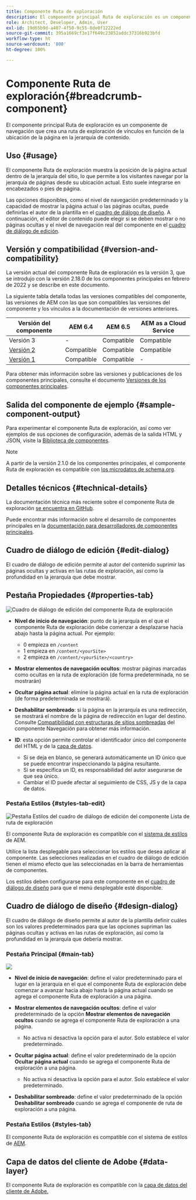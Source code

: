 ```yaml
---
title: Componente Ruta de exploración
description: El componente principal Ruta de exploración es un componente de navegación que crea una ruta de exploración de vínculos en función de la ubicación de la página en la jerarquía de contenido.
role: Architect, Developer, Admin, User
exl-id: 19d65b9d-a407-4f50-9c55-8de0f12222ed
source-git-commit: 395a1669cf3e17f649c23852addc37316b923bfd
workflow-type: ht
source-wordcount: '800'
ht-degree: 100%

---
```


# Componente Ruta de exploración{#breadcrumb-component}

El componente principal Ruta de exploración es un componente de navegación que crea una ruta de exploración de vínculos en función de la ubicación de la página en la jerarquía de contenido.

## Uso {#usage}

El componente Ruta de exploración muestra la posición de la página actual dentro de la jerarquía del sitio, lo que permite a los visitantes navegar por la jerarquía de páginas desde su ubicación actual. Esto suele integrarse en encabezados o pies de página.

Las opciones disponibles, como el nivel de navegación predeterminado y la capacidad de mostrar la página actual o las páginas ocultas, puede definirlas el autor de la plantilla en el [cuadro de diálogo de diseño](#design-dialog). A continuación, el editor de contenido puede elegir si se deben mostrar o no páginas ocultas y el nivel de navegación real del componente en el [cuadro de diálogo de edición](#edit-dialog).

## Versión y compatibilidad {#version-and-compatibility}

La versión actual del componente Ruta de exploración es la versión 3, que se introdujo con la versión 2.18.0 de los componentes principales en febrero de 2022 y se describe en este documento.

La siguiente tabla detalla todas las versiones compatibles del componente, las versiones de AEM con las que son compatibles las versiones del componente y los vínculos a la documentación de versiones anteriores.

| Versión del componente | AEM 6.4 | AEM 6.5 | AEM as a Cloud Service |
|--- | --- |--- |---|
| Versión 3 | - | Compatible | Compatible |
| [Versión 2](v2/breadcrumb.md) | Compatible | Compatible | Compatible |
| [Versión 1](v1/breadcrumb-v1.md) | Compatible | Compatible | - |

Para obtener más información sobre las versiones y publicaciones de los componentes principales, consulte el documento [Versiones de los componentes principales](/help/versions.md).

## Salida del componente de ejemplo {#sample-component-output}

Para experimentar el componente Ruta de exploración, así como ver ejemplos de sus opciones de configuración, además de la salida HTML y JSON, visite la [Biblioteca de componentes](https://adobe.com/go/aem_cmp_library_breadcrumb_es).

>[!NOTE]
>
>A partir de la versión 2.1.0 de los componentes principales, el componente Ruta de exploración es compatible con [los microdatos de schema.org](https://schema.org/BreadcrumbList).

## Detalles técnicos {#technical-details}

La documentación técnica más reciente sobre el componente Ruta de exploración [se encuentra en GitHub](https://adobe.com/go/aem_cmp_tech_breadcrumb_v2_es).

Puede encontrar más información sobre el desarrollo de componentes principales en la [documentación para desarrolladores de componentes principales](/help/developing/overview.md).

## Cuadro de diálogo de edición {#edit-dialog}

El cuadro de diálogo de edición permite al autor del contenido suprimir las páginas ocultas y activas en las rutas de exploración, así como la profundidad en la jerarquía que debe mostrar.

## Pestaña Propiedades {#properties-tab}

![Cuadro de diálogo de edición del componente Ruta de exploración](/help/assets/breadcrumb-edit.png)

* **Nivel de inicio de navegación**: punto de la jerarquía en el que el componente Ruta de exploración debe comenzar a desplazarse hacia abajo hasta la página actual. Por ejemplo:

   * 0 empieza en `/content`
   * 1 empieza en `/content/<yourSite>`
   * 2 empieza en `/content/<yourSite>/<country>`

* **Mostrar elementos de navegación ocultos**: mostrar páginas marcadas como ocultas en la ruta de exploración (de forma predeterminada, no se mostrarán)
* **Ocultar página actual**: elimine la página actual en la ruta de exploración (de forma predeterminada se mostrará).
* **Deshabilitar sombreado**: si la página en la jerarquía es una redirección, se mostrará el nombre de la página de redirección en lugar del destino. Consulte [Compatibilidad con estructuras de sitios sombreadas](navigation.md#shadow-structure) del componente Navegación para obtener más información.
* **ID**: esta opción permite controlar el identificador único del componente del HTML y de la [capa de datos](/help/developing/data-layer/overview.md).
   * Si se deja en blanco, se generará automáticamente un ID único que se puede encontrar inspeccionando la página resultante.
   * Si se especifica un ID, es responsabilidad del autor asegurarse de que sea único.
   * Cambiar el ID puede afectar al seguimiento de CSS, JS y de la capa de datos.

### Pestaña Estilos {#styles-tab-edit}

![Pestaña Estilos del cuadro de diálogo de edición del componente Lista de ruta de exploración](/help/assets/breadcrumb-edit-styles.png)

El componente Ruta de exploración es compatible con el [sistema de estilos](/help/get-started/authoring.md#component-styling) de AEM.

Utilice la lista desplegable para seleccionar los estilos que desea aplicar al componente. Las selecciones realizadas en el cuadro de diálogo de edición tienen el mismo efecto que las seleccionadas en la barra de herramientas de componentes.

Los estilos deben configurarse para este componente en el [cuadro de diálogo de diseño](#design-dialog) para que el menú desplegable esté disponible.

## Cuadro de diálogo de diseño {#design-dialog}

El cuadro de diálogo de diseño permite al autor de la plantilla definir cuáles son los valores predeterminados para que las opciones supriman las páginas ocultas y activas en las rutas de exploración, así como la profundidad en la jerarquía que debería mostrar.

### Pestaña Principal {#main-tab}

![](/help/assets/breadcrumb-design.png)

* **Nivel de inicio de navegación**: define el valor predeterminado para el lugar en la jerarquía en el que el componente Ruta de exploración debe comenzar a avanzar hacia abajo hasta la página actual cuando se agrega el componente Ruta de exploración a una página.
* **Mostrar elementos de navegación ocultos**: define el valor predeterminado de la opción **Mostrar elementos de navegación ocultos** cuando se agrega el componente Ruta de exploración a una página.

   * No activa ni desactiva la opción para el autor. Solo establece el valor predeterminado.

* **Ocultar página actual**: define el valor predeterminado de la opción **Ocultar página actual** cuando se agrega el componente Ruta de exploración a una página.

   * No activa ni desactiva la opción para el autor. Solo establece el valor predeterminado.

* **Deshabilitar sombreado**: define el valor predeterminado de la opción **Deshabilitar sombreado** cuando se agrega el componente de ruta de exploración a una página.

### Pestaña Estilos {#styles-tab}

El componente Ruta de exploración es compatible con el sistema de estilos de [AEM](/help/get-started/authoring.md#component-styling).

## Capa de datos del cliente de Adobe {#data-layer}

El componente Ruta de exploración es compatible con la [capa de datos del cliente de Adobe.](/help/developing/data-layer/overview.md)
